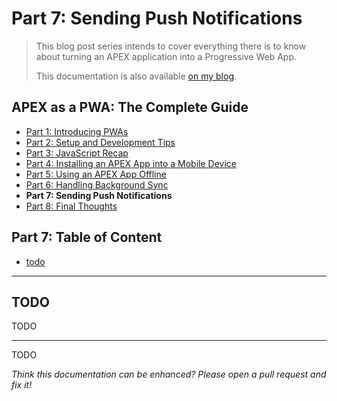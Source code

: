 # Part 7: Sending Push Notifications

> This blog post series intends to cover everything there is to know about turning an APEX application into a Progressive Web App.
>
> This documentation is also available [on my blog](https://vmorneau.me/apex-pwa-part7).

## APEX as a PWA: The Complete Guide

* [Part 1: Introducing PWAs](./doc/part1.md)
* [Part 2: Setup and Development Tips](./doc/part2.md)
* [Part 3: JavaScript Recap](./doc/part3.md)
* [Part 4: Installing an APEX App into a Mobile Device](./doc/part4.md)
* [Part 5: Using an APEX App Offline](./doc/part5.md)
* [Part 6: Handling Background Sync](./doc/part6.md)
* **Part 7: Sending Push Notifications**
* [Part 8: Final Thoughts](./doc/part8.md)

## Part 7: Table of Content

* [todo](#todo)

---

## TODO

TODO

---

TODO

_Think this documentation can be enhanced? Please open a pull request and fix it!_

